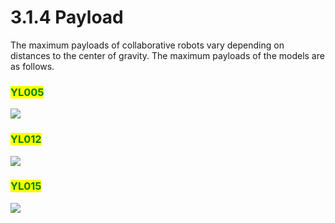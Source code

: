 # 3.1.4 Payload

The maximum payloads of collaborative robots vary depending on distances to the center of gravity. The maximum payloads of the models are as follows.

### <mark style="color:green;">YL005</mark>

![](../../_assets/YL005\_payload.png)

### <mark style="color:green;">YL012</mark>

![](../../_assets/YL012\_payload.png)

### <mark style="color:green;">YL015</mark>

![](../../_assets/YL015\_payload.png)
